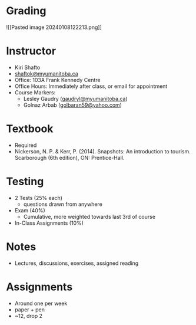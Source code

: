# Grading
![[Pasted image 20240108122213.png]]

# Instructor
- Kiri Shafto
- shaftok@myumanitoba.ca
- Office: 103A Frank Kennedy Centre
- Office Hours: Immediately after class, or email for appointment
- Course Markers:
	- Lesley Gaudry (gaudryl@myumanitoba.ca)
	- Golnaz Arbab (golbaran59@yahoo.com)
# Textbook
- Required
- Nickerson, N. P. & Kerr, P. (2014). Snapshots: An introduction to tourism. Scarborough (6th edition), ON: Prentice-Hall.
# Testing
- 2 Tests (25% each)
	- questions drawn from anywhere
- Exam (40%)
	- Cumulative,  more weighted towards last 3rd of course
- In-Class Assignments (10%)

# Notes
- Lectures, discussions, exercises, assigned reading

# Assignments
- Around one per week
- paper + pen
- ~12, drop 2